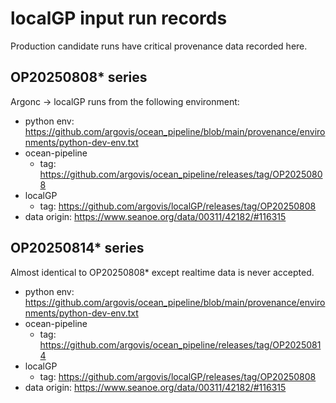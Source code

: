 # localGP input run records

Production candidate runs have critical provenance data recorded here.

## OP20250808* series

Argonc -> localGP runs from the following environment:

 - python env: https://github.com/argovis/ocean_pipeline/blob/main/provenance/environments/python-dev-env.txt
 - ocean-pipeline
   - tag: https://github.com/argovis/ocean_pipeline/releases/tag/OP20250808
 - localGP
   - tag: https://github.com/argovis/localGP/releases/tag/OP20250808
 - data origin: https://www.seanoe.org/data/00311/42182/#116315

## OP20250814* series

Almost identical to OP20250808* except realtime data is never accepted.

 - python env: https://github.com/argovis/ocean_pipeline/blob/main/provenance/environments/python-dev-env.txt
 - ocean-pipeline
   - tag: https://github.com/argovis/ocean_pipeline/releases/tag/OP20250814
 - localGP
   - tag: https://github.com/argovis/localGP/releases/tag/OP20250808
 - data origin: https://www.seanoe.org/data/00311/42182/#116315
